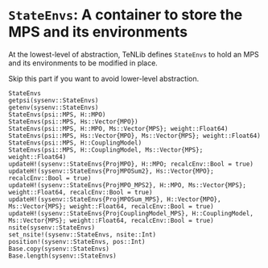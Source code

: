 # `StateEnvs`: A container to store the MPS and its environments

At the lowest-level of abstraction, TeNLib defines `StateEnvs` to hold an MPS and its
environments to be modified in place.

Skip this part if you want to avoid lower-level abstraction.

```@docs
StateEnvs
getpsi(sysenv::StateEnvs)
getenv(sysenv::StateEnvs)
StateEnvs(psi::MPS, H::MPO)
StateEnvs(psi::MPS, Hs::Vector{MPO})
StateEnvs(psi::MPS, H::MPO, Ms::Vector{MPS}; weight::Float64)
StateEnvs(psi::MPS, Hs::Vector{MPO}, Ms::Vector{MPS}; weight::Float64)
StateEnvs(psi::MPS, H::CouplingModel)
StateEnvs(psi::MPS, H::CouplingModel, Ms::Vector{MPS}; weight::Float64)
updateH!(sysenv::StateEnvs{ProjMPO}, H::MPO; recalcEnv::Bool = true)
updateH!(sysenv::StateEnvs{ProjMPOSum2}, Hs::Vector{MPO}; recalcEnv::Bool = true)
updateH!(sysenv::StateEnvs{ProjMPO_MPS2}, H::MPO, Ms::Vector{MPS};  weight::Float64, recalcEnv::Bool = true)
updateH!(sysenv::StateEnvs{ProjMPOSum_MPS}, H::Vector{MPO}, Ms::Vector{MPS}; weight::Float64, recalcEnv::Bool = true)
updateH!(sysenv::StateEnvs{ProjCouplingModel_MPS}, H::CouplingModel, Ms::Vector{MPS}; weight::Float64, recalcEnv::Bool = true)
nsite(sysenv::StateEnvs)
set_nsite!(sysenv::StateEnvs, nsite::Int)
position!(sysenv::StateEnvs, pos::Int)
Base.copy(sysenv::StateEnvs)
Base.length(sysenv::StateEnvs)
```